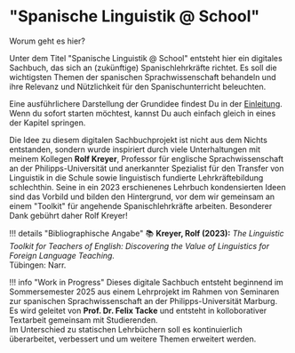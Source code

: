# "Spanische Linguistik @ School"

Worum geht es hier?

Unter dem Titel "Spanische Linguistik @ School" entsteht hier ein digitales Sachbuch, das sich an (zukünftige) Spanischlehrkräfte richtet. Es soll die wichtigsten Themen der spanischen Sprachwissenschaft behandeln und ihre Relevanz und Nützlichkeit für den Spanischunterricht beleuchten.

Eine ausführlichere Darstellung der Grundidee findest Du in der [Einleitung](einleitung.md). Wenn du sofort starten möchtest, kannst Du auch einfach gleich in eines der Kapitel springen.

Die Idee zu diesem digitalen Sachbuchprojekt ist nicht aus dem Nichts entstanden, sondern wurde inspiriert durch viele Unterhaltungen mit meinem Kollegen **Rolf Kreyer**, Professor für englische Sprachwissenschaft an der Philipps-Universität und anerkannter Spezialist für den Transfer von Linguistik in die Schule sowie linguistisch fundierte Lehrkräftebildung schlechthin. Seine in ein 2023 erschienenes Lehrbuch kondensierten Ideen sind das Vorbild und bilden den Hintergrund, vor dem wir gemeinsam an einem "Toolkit" für angehende Spanischlehrkräfte arbeiten. Besonderer Dank gebührt daher Rolf Kreyer!

!!! details "Bibliographische Angabe"
    📚 **Kreyer, Rolf (2023):** *The Linguistic Toolkit for Teachers of English: Discovering the Value of Linguistics for Foreign Language Teaching.*  
    Tübingen: Narr.

!!! info "Work in Progress"
    Dieses digitale Sachbuch entsteht beginnend im Sommersemester 2025 aus einem Lehrprojekt im Rahmen von Seminaren zur spanischen Sprachwissenschaft an der Philipps-Universität Marburg.  
    Es wird geleitet von **Prof. Dr. Felix Tacke** und entsteht in kolloborativer Textarbeit gemeinsam mit Studierenden.  
    Im Unterschied zu statischen Lehrbüchern soll es kontinuierlich überarbeitet, verbessert und um weitere Themen erweitert werden.


